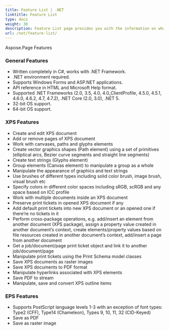 ```yaml
---
title: Feature List | .NET
linktitle: Feature List
type: docs
weight: 30
description: Feature List page provides you with the information on what you can do and with which Page Description Languages working with this API solution for .NET.
url: /net/feature-list/
---
```


Aspose.Page Features
### **General Features**
- Written completely in C#, works with .NET Framework.
- .NET environment required.
- Supports Windows Forms and ASP.NET applications.
- API reference in HTML and Microsoft Help format.
- Supported .NET Frameworks (2.0, 3.5, 4.0, 4.0_ClientProfile, 4.5.0, 4.5.1, 4.6.0, 4.6.2, 4.7, 4.7.2), .NET Core (2.0, 3.0), .NET 5.
- 32-bit OS support.
- 64-bit OS support.
### **XPS Features**
- Create and edit XPS document
- Add or remove pages of XPS document
- Work with canvases, paths and glyphs elements
- Create vector graphics shapes (Path element) using a set of primitives (elliptical arcs, Bezier curve segments and straight line segments)
- Create text strings (Glyphs element)
- Group elements (Canvas element) to manipulate a group as a whole
- Manipulate the appearance of graphics and text strings
- Use brushes of different types including solid color brush, image brush, visual brush etc
- Specify colors in different color spaces including sRGB, scRGB and any space based on ICC profile
- Work with multiple documents inside an XPS document
- Preserve print tickets in opened XPS document if any
- Add default print tickets into new XPS document or an opened one if there’re no tickets in it
- Perform cross-package operations, e.g. add/insert an element from another document (XPS package), assign a property value created in another document’s context, create elements/property values based on file resources created in another document’s context, add/insert a page from another document
- Get a job/document/page print ticket object and link it to another job/document/page
- Manipulate print tickets using the Print Schema model classes
- Save XPS documents as raster images
- Save XPS documents to PDF format
- Manipulate hyperlinks associated with XPS elements
- Save PDF to stream
- Manipulate, save and convert XPS outline items
### **EPS Features**
- Supports PostScript language levels 1-3 with an exception of font types: Type2 (CFF), Type14 (Chameleon), Types 9, 10, 11, 32 (CID-Keyed)
- Save as PDF
- Save as raster image
